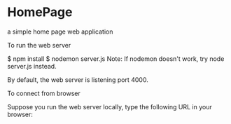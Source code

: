 # HomePage
a simple home page web application

To run the web server

$ npm install
$ nodemon server.js
Note: If nodemon doesn't work, try node server.js instead.

By default, the web server is listening port 4000.

To connect from browser

Suppose you run the web server locally, type the following URL in your browser:
